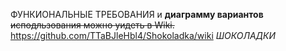ФУНКИОНАЛЬНЫЕ ТРЕБОВАНИЯ и **диаграмму вариантов** ~~исподльзования можно уидеть в Wiki.~~
https://github.com/TTaBJleHbl4/Shokoladka/wiki
*ШОКОЛАДКИ*
